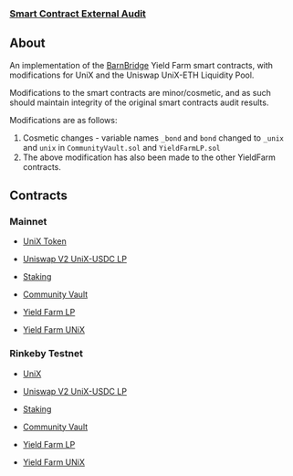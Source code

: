 ### [Smart Contract External Audit](https://github.com/BarnBridge/BarnBridge-YieldFarming/blob/master/BarnBridge-Yield-Farming-and-Incentivization-AUDIT.pdf)

## About

An implementation of the [BarnBridge](https://github.com/BarnBridge/BarnBridge-YieldFarming)
Yield Farm smart contracts, with modifications for UniX and the Uniswap
UniX-ETH Liquidity Pool.

Modifications to the smart contracts are minor/cosmetic, and as such should maintain
integrity of the original smart contracts audit results.

Modifications are as follows:

1) Cosmetic changes - variable names `_bond` and `bond` changed to `_unix` and `unix`
   in `CommunityVault.sol` and `YieldFarmLP.sol`
2) The above modification has also been made to the other YieldFarm contracts.

## Contracts

### Mainnet

- [UniX Token](https://etherscan.io/address/0xddd6a0ecc3c6f6c102e5ea3d8af7b801d1a77ac8)

- [Uniswap V2 UniX-USDC LP](https://etherscan.io/address/0xccab68f48531215b0707e8d908c43e7de73dbdbc)

- [Staking](https://etherscan.io/address/0x0c374f9886949C58bD2B439Ac3501Cd5321A7A0f#code)

- [Community Vault](https://etherscan.io/address/0xCEcD8d0594E9D6F3b00e7cA1B8BE6848FF0282BB#code)

- [Yield Farm LP](https://etherscan.io/address/0xFAaDf53DAf0B2B32D5F2Db14F1F23FA57BA51304#code)

- [Yield Farm UNiX](https://etherscan.io/address/0x98E0d8FC5d7B2341Ea943f9B4cf020dB672d5e10#code)

###  Rinkeby Testnet

- [UniX](https://rinkeby.etherscan.io/address/0xDDD6A0ECc3c6F6C102E5eA3d8Af7B801d1a77aC8)

- [Uniswap V2 UniX-USDC LP](https://rinkeby.etherscan.io/address/0xdec047b52fc35ac30d21a09ceb79c85e38d07936)

- [Staking](https://rinkeby.etherscan.io/address/0xFf4c3a49Fc24e9727307c7c44ff46F740f6783a1#code)

- [Community Vault](https://rinkeby.etherscan.io/address/0x4098600a916616C16c5b55bdb3F992628a312B4e#code)

- [Yield Farm LP](https://rinkeby.etherscan.io/address/0xa61F4Fb0E2C47B7677dFeac59CB594daeCC2AC88#code)

- [Yield Farm UNiX](https://rinkeby.etherscan.io/address/0xBf8D9dF45B53a2D3c271327B6AccaE2532F3C82D#code)
